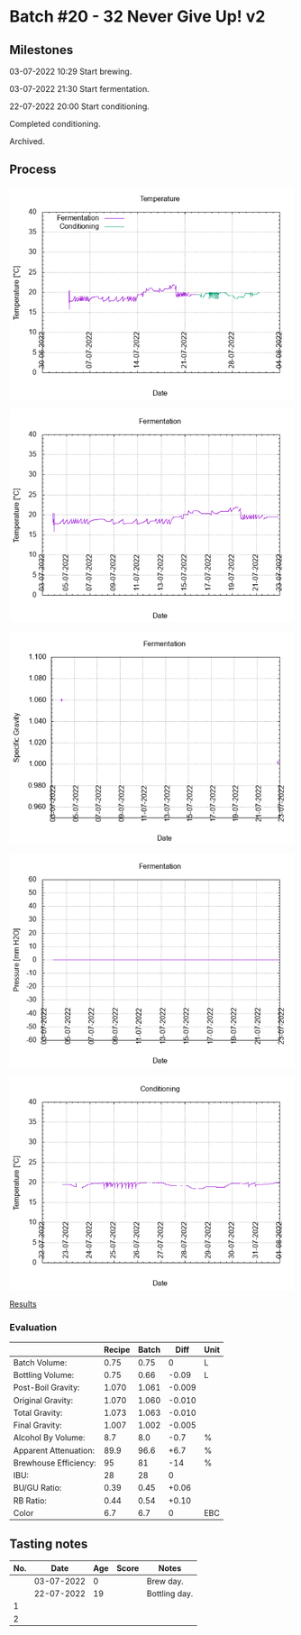 # Batch #20 - 32 Never Give Up! v2

## Milestones

03-07-2022 10:29 Start brewing.

03-07-2022 21:30 Start fermentation.

22-07-2022 20:00 Start conditioning.

Completed conditioning.

Archived.

## Process

![temperature](temperature.png)

![fermentation](fermentation.png)

![specific gravity](gravity.png)

![pressure](pressure.png)

![conditioning](conditioning.png)

[Results](./Batch_20_32_Never_Give_Up_v2_results.pdf)

### Evaluation

|                         | Recipe | Batch | Diff   | Unit |
|-------------------------|--------|-------|--------|------|
| Batch Volume:           | 0.75   | 0.75  | 0      | L    |
| Bottling Volume:        | 0.75   | 0.66  | -0.09  | L    |
| Post-Boil Gravity:      | 1.070  | 1.061 | -0.009 |      |
| Original Gravity:       | 1.070  | 1.060 | -0.010 |      |
| Total Gravity:          | 1.073  | 1.063 | -0.010 |      |
| Final Gravity:          | 1.007  | 1.002 | -0.005 |      |
| Alcohol By Volume:      | 8.7    | 8.0   | -0.7   | %    |
| Apparent Attenuation:   | 89.9   | 96.6  | +6.7   | %    |
| Brewhouse Efficiency:   | 95     | 81    | -14    | %    |
| IBU:                    | 28     | 28    | 0      |      |
| BU/GU Ratio:            | 0.39   | 0.45  | +0.06  |      |
| RB Ratio:               | 0.44   | 0.54  | +0.10  |      |
| Color                   | 6.7    | 6.7   | 0      | EBC  |

## Tasting notes

| No. | Date       | Age | Score | Notes |
|-----|------------|-----|-------|-------|
|     | 03-07-2022 |   0 |       | Brew day. |
|     | 22-07-2022 |  19 |       | Bottling day. |
|   1 |            |     |       |  |
|   2 |            |     |       |  |
